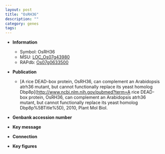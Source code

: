 ```yaml
---
layout: post
title: "OsRH36"
description: ""
category: genes
tags: 
---
```


* **Information**  
    + Symbol: OsRH36  
    + MSU: [LOC_Os07g43980](http://rice.plantbiology.msu.edu/cgi-bin/ORF_infopage.cgi?orf=LOC_Os07g43980)  
    + RAPdb: [Os07g0633500](http://rapdb.dna.affrc.go.jp/viewer/gbrowse_details/irgsp1?name=Os07g0633500)  

* **Publication**  
    + [A rice DEAD-box protein, OsRH36, can complement an Arabidopsis atrh36 mutant, but cannot functionally replace its yeast homolog Dbp8p](http://www.ncbi.nlm.nih.gov/pubmed?term=A rice DEAD-box protein, OsRH36, can complement an Arabidopsis atrh36 mutant, but cannot functionally replace its yeast homolog Dbp8p%5BTitle%5D), 2010, Plant Mol Biol.

* **Genbank accession number**  

* **Key message**  

* **Connection**  

* **Key figures**  


